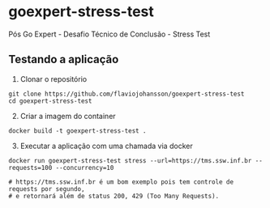 # goexpert-stress-test
Pós Go Expert - Desafio Técnico de Conclusão - Stress Test
## Testando a aplicação
1. Clonar o repositório
```
git clone https://github.com/flaviojohansson/goexpert-stress-test
cd goexpert-stress-test
```
2. Criar a imagem do container
```
docker build -t goexpert-stress-test .
```
3. Executar a aplicação com uma chamada via docker
```
docker run goexpert-stress-test stress --url=https://tms.ssw.inf.br --requests=100 --concurrency=10

# https://tms.ssw.inf.br é um bom exemplo pois tem controle de requests por segundo,
# e retornará além de status 200, 429 (Too Many Requests).
```
